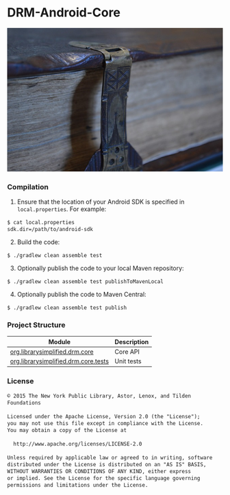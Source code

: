 DRM-Android-Core
=====================

![drm](./src/site/resources/drm.jpg?raw=true)

### Compilation

1. Ensure that the location of your Android SDK is specified in `local.properties`.
   For example:

```
$ cat local.properties
sdk.dir=/path/to/android-sdk
```

2. Build the code:

```
$ ./gradlew clean assemble test
```

3. Optionally publish the code to your local Maven repository:

```
$ ./gradlew clean assemble test publishToMavenLocal
```

4. Optionally publish the code to Maven Central:

```
$ ./gradlew clean assemble test publish
```

### Project Structure

|Module|Description|
|------|-----------|
| [org.librarysimplified.drm.core](https://github.com/NYPL-Simplified/DRM-Android-Core/tree/develop/org.librarysimplified.drm.core) | Core API
| [org.librarysimplified.drm.core.tests](https://github.com/NYPL-Simplified/DRM-Android-Core/tree/develop/org.librarysimplified.drm.core.tests) | Unit tests

### License

```
© 2015 The New York Public Library, Astor, Lenox, and Tilden Foundations

Licensed under the Apache License, Version 2.0 (the "License");
you may not use this file except in compliance with the License.
You may obtain a copy of the License at

  http://www.apache.org/licenses/LICENSE-2.0

Unless required by applicable law or agreed to in writing, software
distributed under the License is distributed on an "AS IS" BASIS,
WITHOUT WARRANTIES OR CONDITIONS OF ANY KIND, either express
or implied. See the License for the specific language governing
permissions and limitations under the License.
```
